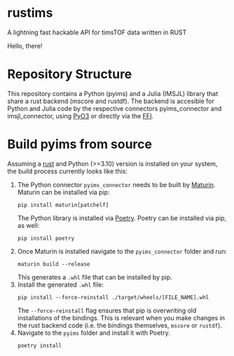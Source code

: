 # rustims
A lightning fast hackable API for timsTOF data written in RUST

Hello, there!

# Repository Structure

This repository contains a Python (pyims) and a Julia (IMSJL) library that share a rust backend (mscore and rustdf).
The backend is accesible for Python and Julia code by the respective connectors pyims_connector and imsjl_connector, using [PyO3](https://docs.rs/pyo3/latest/pyo3/) or directly via the [FFI](https://doc.rust-lang.org/nomicon/ffi.html).

# Build pyims from source

Assuming a [rust](https://www.rust-lang.org/learn/get-started) and Python (>=3.10) version is installed on your system, the
build process currently looks like this:

1.  The Python connector `pyims_connector` needs to be built by [Maturin](https://github.com/PyO3/maturin).
    Maturin can be installed via pip:
    ```shell
    pip install maturin[patchelf]
    ```
    The Python library is installed via [Poetry](https://github.com/python-poetry/poetry).
    Poetry can be installed via pip, as well:
    ```shell
    pip install poetry
    ```
2.  Once Maturin is installed navigate to the `pyims_connector` folder and run:
    ```shell
    maturin build --release
    ```
    This generates a `.whl` file that can be installed by pip.
3.  Install the generated `.whl` file:
    ```shell
    pip install --force-reinstall ./target/wheels/[FILE_NAME].whl
    ```
    The `--force-reinstall` flag ensures that pip is overwriting old installations of the bindings. This
    is relevant when you make changes in the rust backend code (i.e. the bindings themselves, `mscore` or `rustdf`). 
4.  Navigate to the `pyims` folder and install it with Poetry.
    ```shell
    poetry install
    ```

